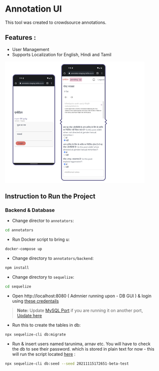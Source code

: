 # Annotation UI
This tool was created to crowdsource annotations.

## Features :
- User Management
- Supports Localization for English, Hindi and Tamil

![Cover Image](docs/annotators-cover.png)

## Instruction to Run the Project

### Backend & Database

- Change director to `annotators`:

```bash
cd annotators
```

- Run Docker script to bring u:

```bash
docker-compose up
```

- Change directory to `annotators/backend`:

```bash
npm install
```

- Change directory to `sequelize`:

```bash
cd sequelize
```

- Open http://localhost:8080 ( Admnier running upon - DB GUI ) & login using [these credentails](./annotators/backend/sequelize/config/config.js#L3-#L5)

> **Note:** Update [MySQL Port](./annotators/docker-compose.yml#L14) if you are running it on another port, [Update here](./annotators/backend/sequelize/config/config.js#L7)

- Run this to create the tables in db:

```bash
npx sequelize-cli db:migrate
```

- Run & insert users named tarunima, arnav etc. You will have to check the db to see their password. which is stored in plain text for now - this will run the script located [here](https://github.com/tattle-made/OGBV/blob/main/annotators/backend/sequelize/seeders/20211115172651-beta-test.js) :

```bash
npx sequelize-cli db:seed --seed 20211115172651-beta-test
```
